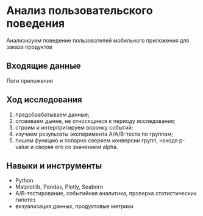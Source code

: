# Анализ пользовательского поведения

Анализируем поведение пользователей мобильного приложения для заказа продуктов

## Входящие данные

Логи приложения

## Ход исследования

1. предобрабатываем данные;
2. отсеиваем дынне, не относящиеся к периоду исследования;
3. строим и интерпритируем воронку событий;
4. изучаем результаты эксперимента A/A/B-теста по группам;
5. пишем функцию и попарно сверяем конверсии групп, находя p-value и сверяя его со значением alpha.

## Навыки и инструменты

- Python
- Matplotlib, Pandas, Plotly, Seaborn
- A/B-тестирование, событийная аналитика, проверка статистических гипотез
- визуализация данных, продуктовые метрики
